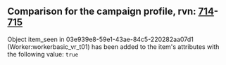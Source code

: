 ## Comparison for the campaign profile, rvn: [714](https://github.com/PRO100KatYT/FortniteProfileRevisions/tree/main/profiles/campaign/714%20campaign.json)-[715](https://github.com/PRO100KatYT/FortniteProfileRevisions/tree/main/profiles/campaign/715%20campaign.json)

Object item_seen in 03e939e8-59e1-43ae-84c5-220282aa07d1 (Worker:workerbasic_vr_t01) has been added to the item's attributes with the following value: `true`
<br><br>
